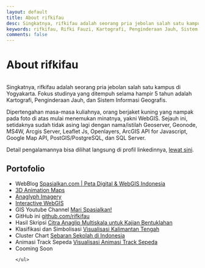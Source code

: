 ```yaml
---
layout: default
title: About rifkifau
desc: Singkatnya, rifkifau adalah seorang pria jebolan salah satu kampus di Yogyakarta. Fokus studinya yang ditempuh selama hampir 5 tahun adalah Kartografi, Penginderaan Jauh, dan Sistem Informasi Geografis. Dipertengahan masa-masa kuliahnya, orang berjaket kuning yang nampak pada foto di atas mulai menemukan minatnya, yakni WebGIS.
keywords: rifkifau, Rifki Fauzi, Kartografi, Penginderaan Jauh, Sistem Informasi Geografis, SIG, WebGIS, Yogyakarta, Indonesia, Peta, Data Geospasial, Maps
comments: false
---
```


<div class="post">
	<h1 class="pageTitle">About rifkifau</h1>
	<img src="{{ '/assets/img/malioboro.jpg' | prepend: site.baseurl }}" alt="">
	<p class="intro">Singkatnya, rifkifau adalah seorang pria jebolan salah satu kampus di Yogyakarta. Fokus studinya yang ditempuh selama hampir 5 tahun adalah Kartografi, Penginderaan Jauh, dan Sistem Informasi Geografis.</p>
	<p>Dipertengahan masa-masa kuliahnya, orang berjaket kuning yang nampak pada foto di atas mulai menemukan minatnya, yakni WebGIS. Sejauh ini, setidaknya sudah tidak asing lagi dengan nama/istilah Geoserver, Geonode, MS4W, Arcgis Server, Leaflet Js, Openlayers, ArcGIS API for Javascript, Google Map API, PostGIS/PostgreSQL, dan SQL Server.</p>
	<p>Detail pengalamannya bisa dilihat langsung di profil linkedinnya, <a href="https://www.linkedin.com/in/rifki-fauzi">lewat sini</a>.</p>
	<h2>Portofolio</h2>
	<ul>
  		<li>WebBlog <a href="https://spasialkan.com">Spasialkan.com | Peta Digital & WebGIS Indonesia</a></li>
  		<li><a href="https://3d.spasialkan.com">3D Animation Maps</a></li>
  		<li><a href="https://anaglyph.spasialkan.com">Anaglyph Imagery</a></li>
  		<li><a href="https://maps.spasialkan.com">Interactive WebGIS</a></li>
  		<li>GIS Youtube Channel <a href="https://www.youtube.com/channel/UCTiE-IYGCZehFW43Vo7r03A">Mari Spasialkan!</a></li>
  		<li>GitHub ini <a href="https://github.com/rifkifau">github.com/rifkifau</a></li>
			<li>Hasil Skripsi <a href="https://rifkifau.github.io/skripsi">Citra Anaglip Multiskala untuk Kajian Bentuklahan</a></li>
			<li>Klasifikasi dan Simbolisasi <a href="https://rifkifau.github.io/belajar-geostats">Visualisasi Kalimantan Tengah</a></li>
			<li>Cluster Chart <a href="https://rifkifau.github.io/webgis-cluster-chart">Sebaran Sekolah di Indonesia</a></li>
			<li>Animasi Track Sepeda <a href="https://rifkifau.github.io/visualisasi-animasi-track-sepeda">Visualisasi Animasi Track Sepeda</a></li>
			<li>Cooming Soon</li>

  	</ul>
</div>
